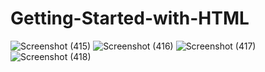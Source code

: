 # Getting-Started-with-HTML

![Screenshot (415)](https://user-images.githubusercontent.com/36926573/57223424-9bb4e280-7023-11e9-8fde-1b723572f600.png)
![Screenshot (416)](https://user-images.githubusercontent.com/36926573/57223436-a7080e00-7023-11e9-8d0a-989661606284.png)
![Screenshot (417)](https://user-images.githubusercontent.com/36926573/57223448-b5562a00-7023-11e9-9fd8-1366773bbcac.png)
![Screenshot (418)](https://user-images.githubusercontent.com/36926573/57223463-c3a44600-7023-11e9-8e3a-887bd8787f6a.png)
